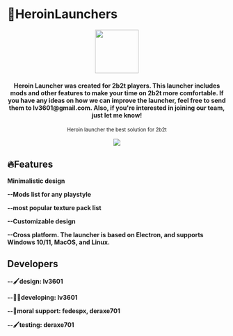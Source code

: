 # 💉HeroinLaunchers

<p align="center">
  <img src="https://res.cloudinary.com/dv3uytd5u/image/upload/v1745869652/icon_sdlslt.jpg" width="100px">
</p>

<h4 align="center">
  Heroin Launcher was created for 2b2t players. This launcher includes mods and other features to make your time on 2b2t more comfortable. If you have any ideas on how we can improve the launcher, feel free to send them to lv3601@gmail.com. Also, if you're interested in joining our team, just let me know!
</h4>

<p align="center">
  <sub>Heroin launcher the best solution for 2b2t</sub>
</p>

<p align="center">
  <img src="https://res.cloudinary.com/dv3uytd5u/image/upload/v1745869654/screenshoot_ymomfl.png">
</p>



## 🔥Features
**Minimalistic design**

**--Mods list for any playstyle**

**--most popular texture pack list**

**--Customizable design**

**--Cross platform. The launcher is based on Electron, and supports Windows 10/11, MacOS, and Linux.**



## Developers
**--🖌️design: lv3601**

**--👨‍💻developing: lv3601**

**--🧠moral support: fedespx, deraxe701**

**--🖌️testing: deraxe701**



